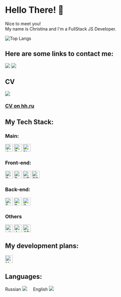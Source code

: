 # Hello There! 👋 
<div>
<p>Nice to meet you!<br>
   My name is Christina and I'm a FullStack JS Developer.<br>
</p>

![Top Langs](https://github-readme-stats.vercel.app/api/top-langs/?username=Chris25345&layout=compact)

  
## Here are some links to contact me:
  
<a name="telegram" href="https://t.me/chris25345"><img src="https://img.icons8.com/color/48/000000/telegram-app--v3.png"/></a>
<a name="gmail" href="mailto:belyakovachristina257@gmail.com"> <img src="https://img.icons8.com/color/48/000000/gmail-new.png"/></a><br>
   
   ## CV

   <a name="cv" href="https://www.canva.com/design/DAExGmIvlls/-3jqEs3iuhLb75_thuYaYw/view?utm_content=DAExGmIvlls&utm_campaign=designshare&utm_medium=link&utm_source=homepage_design_menu" ><img src="https://img.icons8.com/nolan/64/parse-from-clipboard.png"/> </a><br>
   <h3><a name="hh" href="https://spb.hh.ru/applicant/resumes/view?resume=dfd1c9acff097968c00039ed1f4c7534714e4c">CV on hh.ru</a></h3>
</div>

## My Tech Stack:

<h3>Main:</h3>

<a name="learning-now"></a>
<img src="https://img.shields.io/badge/JavaScript-282C34?logo=javascript&logoColor=F7DF1E" alt="JavaScript logo" title="JavaScript" height="25" />
<img src="https://img.shields.io/badge/-TypeScript-blue" alt="TypeScript logo" title="TypeScript" height="25" />
<img src="https://img.shields.io/badge/Node.js-282C34?logo=node.js&logoColor=339933" alt="Node.js logo" title="Node.js" height="25" /> &nbsp;
<h3>Front-end:</h3>

<a name="learning-now"></a>
<img src="https://img.shields.io/badge/React-282C34?logo=react&logoColor=61DAFB" alt="React Native logo" title="React" height="25" />
<img src="https://img.shields.io/badge/Redux(Thunk/Saga)-282C34?logo=redux&logoColor=764ABC" alt="Redux logo" title="Redux" height="25" />
<img src="https://img.shields.io/badge/HTML5-282C34?logo=html5&logoColor=E34F26" alt="HTML5 logo" title="HTML5" height="25" />
<img src="https://img.shields.io/badge/CSS3-282C34?logo=css3&logoColor=1572B6" alt="CSS3 logo" title="CSS3" height="25" />
<h3>Back-end:</h3>

<a name="learning-now"></a>
<img src="https://img.shields.io/badge/Express-282C34?logo=express&logoColor=FFFFFF" alt="Express.js logo" title="Express.js" height="25" />
<img src="https://img.shields.io/badge/PostgreSQL-282C34?logo=postgresql&logoColor=E10098" alt="PostgreSQL logo" title="PostgreSQL" height="25" />
<img src="https://img.shields.io/badge/Sequelize-282C34?logo=sequelize&logoColor=E10098" alt="Sequelize logo" title="Sequelize" height="25" />
<h3>Others</h3>

<a name="learning-now"></a>
<img src="https://img.shields.io/badge/git-282C34?logo=git&logoColor=F05032" alt="git logo" title="git" height="25" />
<img src="https://img.shields.io/badge/Jest-282C34?logo=jest&logoColor=C21325" alt="Jest logo" title="Jest" height="25" />
<img src="https://img.shields.io/badge/API-282C34?logo=api&logoColor=E10098" alt="API logo" title="API" height="25" /><br>

## My development plans:

<a name="learning-now"></a>
<img src="https://img.shields.io/badge/Unity-282C34?logo=unity&logoColor=E10098" alt="Unity logo" title="Unity" 
height="25" />&nbsp;&nbsp;

## Languages:

<span>Russian <img src="https://img.icons8.com/emoji/48/000000/russia-emoji.png"/></span>&nbsp;&nbsp;&nbsp;&nbsp;
<span>English <img src="https://img.icons8.com/emoji/48/000000/united-kingdom-emoji.png"/></span>
